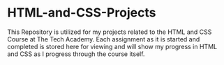 # HTML-and-CSS-Projects

This Repository is utilized for my projects related to the HTML and CSS Course at The Tech Academy. Each assignment as it is started and completed is stored here for viewing and will show my progress in HTML and CSS as I progress through the course itself.
